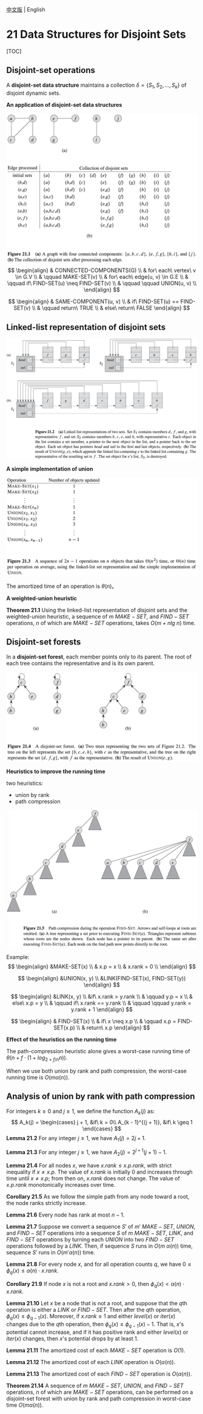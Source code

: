 [中文版](chapter21_zh.md) | English

# 21 Data Structures for Disjoint Sets

[TOC]



## Disjoint-set operations

A **disjoint-set data structure** maintains a collection $\delta = \{S_1, S_2, ..., S_k\}$ of disjoint dynamic sets.

**An application of disjoint-set data structures**

![21_1](res/21_1.png)
$$
\begin{align}
& CONNECTED-COMPONENTS(G) \\
& for\ each\ vertex\ v \in G.V \\
& \qquad MAKE-SET(v) \\
& for\ each\ edge(u, v) \in G.E \\
& \qquad if\ FIND-SET(u) \neq FIND-SET(v) \\
& \qquad \qquad UNION(u, v) \\
\end{align}
$$

$$
\begin{align}
& SAME-COMPONENT(u, v) \\
& if\ FIND-SET(u) == FIND-SET(v) \\
& \qquad return\ TRUE \\
& else\ return\ FALSE
\end{align}
$$



## Linked-list representation of disjoint sets

![21_2](res/21_2.png)

**A simple implementation of union**

![21_3](res/21_3.png)

The amortized time of an operation is $\theta(n)$。

**A weighted-union heuristic**

**Theorem 21.1** Using the linked-list representation of disjoint sets and the weighted-union heuristic, a sequence of $m$ $MAKE-SET$, and $FIND-SET$ operations, $n$ of which are $MAKE-SET$ operations, takes $O(m + nlg\ n)$ time.



## Disjoint-set forests

In a **disjoint-set forest**, each member points only to its parent. The root of each tree contains the representative and is its own parent.

![21_4](res/21_4.png)

**Heuristics to improve the running time**

two heuristics:

- union by rank
- path compression

![21_5](res/21_5.png)

Example:
$$
\begin{align}
&MAKE-SET(x) \\
& x.p = x \\
& x.rank = 0 \\
\end{align}
$$

$$
\begin{align}
&UNION(x, y) \\
&LINK(FIND-SET(x), FIND-SET(y))
\end{align}
$$

$$
\begin{align}
&LINK(x, y) \\
&if\ x.rank > y.rank \\
& \qquad y.p = x \\
& else\ x.p = y \\
& \qquad if\ x.rank == y.rank \\
& \qquad \qquad y.rank = y.rank + 1 
\end{align}
$$

$$
\begin{align}
& FIND-SET(x) \\
& if\ x \neq x.p \\
& \qquad x.p = FIND-SET(x.p) \\
& return\ x.p 
\end{align}
$$

**Effect of the heuristics on the running time**

The path-compression heuristic alone gives a worst-case running time of $\theta(n + f \cdot (1 + log_{2+f/n}n))$.

When we use both union by rank and path compression, the worst-case running time is $O(m\alpha(n))$.



## Analysis of union by rank with path compression

For integers $k \geq 0$ and $j \geq 1$, we define the function $A_k(j)$ as:
$$
A_k(j) = 
\begin{cases}
j + 1, &if\ k = 0\\
A_{k - 1}^{(j + 1)}, &if\ k \geq 1
\end{cases}
$$
**Lemma 21.2** For any integer $j \geq 1$, we have $A_1(j) = 2j + 1$.

**Lemma 21.3** For any integer $j \geq 1$, we have $A_2(j) = 2^{j + 1}(j + 1) - 1$.

**Lemma 21.4** For all nodes $x$, we have $x.rank \leq x.p.rank$, with strict inequality if $x \neq x.p$. The value of $x.rank$ is initially 0 and increases through time until $x \neq x.p$; from then on, $x.rank$ does not change. The value of $x.p.rank$ monotonically increases over time.

**Corollary 21.5** As we follow the simple path from any node toward a root, the node ranks strictly increase.

**Lemma 21.6** Every node has rank at most $n - 1$.

**Lemma 21.7** Suppose we convert a sequence $S'$ of $m'$ $MAKE-SET$, $UNION$, and $FIND-SET$ operations into a sequence $S$ of $m$ $MAKE-SET$, $LINK$, and $FIND-SET$ operations by turning each $UNION$ into two $FIND-SET$ operations followed by a $LINK$. Then, if sequence $S$ runs in $O(m\ \alpha(n))$ time, sequence $S'$ runs in $O(m'\alpha(n))$ time.

**Lemma 21.8** For every node $x$, and for all operation counts $q$, we have $0 \leq \phi_{q}(x) \leq \alpha(n) \cdot x.rank$.

**Corollary 21.9** If node $x$ is not a root and $x.rank > 0$, then $\phi_q(x) < \alpha(n) \cdot x.rank$.

**Lemma 21.10** Let $x$ be a node that is not a root, and suppose that the $q$th operation is either a $LINK$ or $FIND-SET$. Then after the $q$th operation, $\phi_q(x) \leq \phi_{q - 1}(x)$. Moreover, if $x.rank \geq 1$ and either $level(x)$ or $iter(x)$ changes due to the $q$th operation, then $\phi_q(x) \leq \phi_{q - 1}(x) - 1$. That is, $x$'s potential cannot increase, and if it has positive rank and either $level(x)$ or $iter(x)$ changes, then $x$'s potential drops by at least 1.

**Lemma 21.11** The amortized cost of each $MAKE-SET$ operation is $O(1)$.

**Lemma 21.12** The amortized cost of each $LINK$ operation is $O(\alpha(n))$.

**Lemma 21.13** The amortized cost of each $FIND-SET$ operation is $O(\alpha(n))$.

**Theorem 21.14** A sequence of $m$ $MAKE-SET$, $UNION$, and $FIND-SET$ operations, $n$ of which are $MAKE-SET$ operations, can be performed on a disjoint-set forest with union by rank and path compression in worst-case time $O(m \alpha(n))$.

